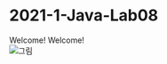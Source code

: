 # 2021-1-Java-Lab08

Welcome! Welcome!    
![그림](https://cdn.pixabay.com/photo/2020/07/06/01/33/sky-5375005__340.jpg)
